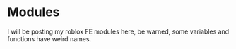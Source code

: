 # Modules

I will be posting my roblox FE modules here, be warned, some variables and functions have weird names.
